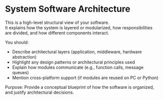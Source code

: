# System Software Architecture

This is a high-level structural view of your software.  
It explains how the system is layered or modularized, how responsibilities are divided, and how different components interact.

You should:

- Describe architectural layers (application, middleware, hardware abstraction)
- Highlight any design patterns or architectural principles used
- Explain how modules communicate (e.g., function calls, message queues)
- Mention cross-platform support (if modules are reused on PC or Python)

Purpose: Provide a conceptual blueprint of how the software is organized, and justify architectural decisions.

